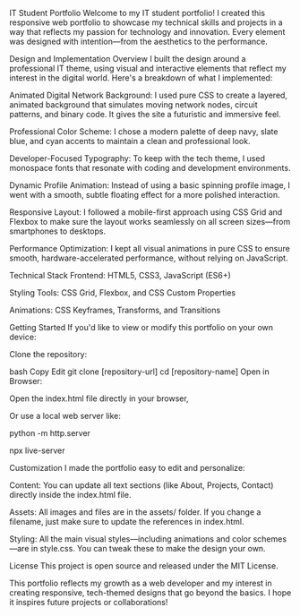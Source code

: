 IT Student Portfolio
Welcome to my IT student portfolio! I created this responsive web portfolio to showcase my technical skills and projects in a way that reflects my passion for technology and innovation. Every element was designed with intention—from the aesthetics to the performance.

Design and Implementation Overview
I built the design around a professional IT theme, using visual and interactive elements that reflect my interest in the digital world. Here's a breakdown of what I implemented:

Animated Digital Network Background: I used pure CSS to create a layered, animated background that simulates moving network nodes, circuit patterns, and binary code. It gives the site a futuristic and immersive feel.

Professional Color Scheme: I chose a modern palette of deep navy, slate blue, and cyan accents to maintain a clean and professional look.

Developer-Focused Typography: To keep with the tech theme, I used monospace fonts that resonate with coding and development environments.

Dynamic Profile Animation: Instead of using a basic spinning profile image, I went with a smooth, subtle floating effect for a more polished interaction.

Responsive Layout: I followed a mobile-first approach using CSS Grid and Flexbox to make sure the layout works seamlessly on all screen sizes—from smartphones to desktops.

Performance Optimization: I kept all visual animations in pure CSS to ensure smooth, hardware-accelerated performance, without relying on JavaScript.

Technical Stack
Frontend: HTML5, CSS3, JavaScript (ES6+)

Styling Tools: CSS Grid, Flexbox, and CSS Custom Properties

Animations: CSS Keyframes, Transforms, and Transitions

Getting Started
If you'd like to view or modify this portfolio on your own device:

Clone the repository:

bash
Copy
Edit
git clone [repository-url]
cd [repository-name]
Open in Browser:

Open the index.html file directly in your browser,

Or use a local web server like:

python -m http.server

npx live-server

Customization
I made the portfolio easy to edit and personalize:

Content: You can update all text sections (like About, Projects, Contact) directly inside the index.html file.

Assets: All images and files are in the assets/ folder. If you change a filename, just make sure to update the references in index.html.

Styling: All the main visual styles—including animations and color schemes—are in style.css. You can tweak these to make the design your own.

License
This project is open source and released under the MIT License.

This portfolio reflects my growth as a web developer and my interest in creating responsive, tech-themed designs that go beyond the basics. I hope it inspires future projects or collaborations!


